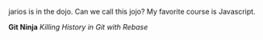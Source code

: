 jarios is in the dojo. Can we call this jojo?
My favorite course is Javascript.

**Git Ninja**
*Killing History in Git with Rebase*
